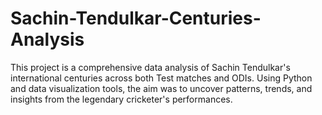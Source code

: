 # Sachin-Tendulkar-Centuries-Analysis
This project is a comprehensive data analysis of Sachin Tendulkar's international centuries across both Test matches and ODIs. Using Python and data visualization tools, the aim was to uncover patterns, trends, and insights from the legendary cricketer's performances.

